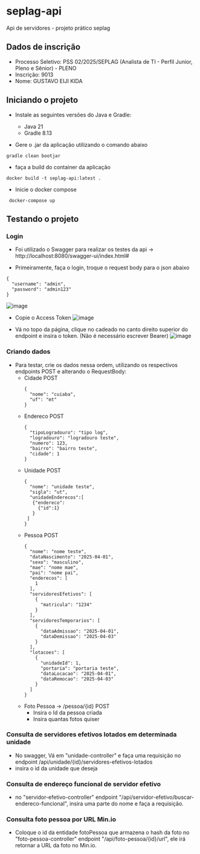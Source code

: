 # seplag-api
Api de servidores - projeto prático seplag

## Dados de inscrição
- Processo Seletivo: PSS 02/2025/SEPLAG (Analista de TI - Perfil Junior, Pleno e Sênior) - PLENO
- Inscrição: 9013
- Nome: GUSTAVO EIJI KIDA

## Iniciando o projeto

- Instale as seguintes versões do Java e Gradle:
  - Java 21
  - Gradle 8.13

- Gere o .jar da aplicação utilizando o comando abaixo
```
gradle clean bootjar  
```

- faça a build do container da aplicação
```
docker build -t seplag-api:latest .
```

- Inicie o docker compose
```
 docker-compose up
```

## Testando o projeto

### Login
- Foi utilizado o Swagger para realizar os testes da api -> http://localhost:8080/swagger-ui/index.html#

- Primeiramente, faça o login, troque o request body para o json abaixo
```
{
  "username": "admin",
  "password": "admin123"
}
```
![image](https://github.com/user-attachments/assets/cb8e42ad-e84c-439a-a1f8-df48d0d1a11a)

- Copie o Access Token
![image](https://github.com/user-attachments/assets/02d02936-4c1a-47f5-bda4-f81afe705e74)

- Vá no topo da página, clique no cadeado no canto direito superior do endpoint e insira o token. (Não é necessário escrever Bearer)
![image](https://github.com/user-attachments/assets/42ddbab9-5813-46e2-aa8a-8f20d8027eb0)


### Criando dados

- Para testar, crie os dados nessa ordem, utilizando os respectivos endpoints POST e alterando o RequestBody:
  - Cidade POST
    ```
    {
      "nome": "cuiaba",
      "uf": "mt"
    }
    ```
  - Endereco POST
    ```
    {
      "tipoLogradouro": "tipo log",
      "logradouro": "logradouro teste",
      "numero": 123,
      "bairro": "bairro teste",
      "cidade": 1
    }
    ```
  - Unidade POST
    ```
    {
      "nome": "unidade teste",
      "sigla": "ut",
      "unidadeEnderecos":[
       {"endereco":
         {"id":1}
       }
     ]
    }
    ```
  - Pessoa POST
    ```
    {
      "nome": "nome teste",
      "dataNascimento": "2025-04-01",
      "sexo": "masculino",
      "mae": "nome mae",
      "pai": "nome pai",
      "enderecos": [
        1
      ],
      "servidoresEfetivos": [
        {
          "matricula": "1234"
        }
      ],
      "servidoresTemporarios": [
        {
          "dataAdmissao": "2025-04-01",
          "dataDemissao": "2025-04-03"
        }
      ],
      "lotacoes": [
        {
          "unidadeId": 1,
          "portaria": "portaria teste",
          "dataLocacao": "2025-04-01",
          "dataRemocao": "2025-04-03"
        }
      ]
    }  
    ```
  - Foto Pessoa ->  /pessoa/{id} POST
    - Insira o Id da pessoa criada
    - Insira quantas fotos quiser 

### Consulta de servidores efetivos lotados em determinada unidade
  
  - No swagger, Vá em "unidade-controller" e faça uma requisição no endpoint /api/unidade/{id}/servidores-efetivos-lotados
  - insira o id da unidade que deseja


### Consulta de endereço funcional de servidor efetivo
  - no "servidor-efetivo-controller" endpoint "/api/servidor-efetivo/buscar-endereco-funcional", insira uma parte do nome e faça a requisição.
  


### Consulta foto pessoa por URL Min.io
  - Coloque o id da entidade fotoPessoa que armazena o hash da foto no "foto-pessoa-controller" endpoint "/api/foto-pessoa/{id}/url", ele irá retornar a URL da foto no Min.io.
